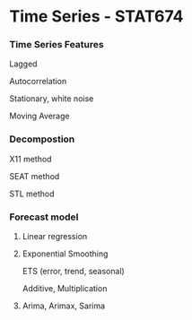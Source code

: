 # Time Series - STAT674

### Time Series Features

Lagged

Autocorrelation

Stationary, white noise

Moving Average

### Decompostion

X11 method

SEAT method

STL method

### Forecast model

1. Linear regression

2. Exponential Smoothing

   ETS (error, trend, seasonal)

   Additive, Multiplication

3. Arima, Arimax, Sarima

